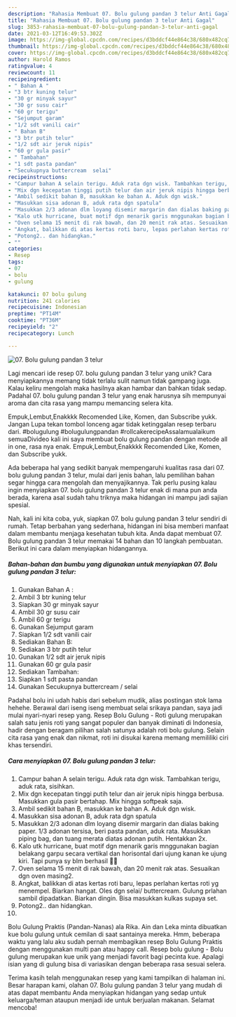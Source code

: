 ```yaml
---
description: "Rahasia Membuat 07. Bolu gulung pandan 3 telur Anti Gagal"
title: "Rahasia Membuat 07. Bolu gulung pandan 3 telur Anti Gagal"
slug: 3853-rahasia-membuat-07-bolu-gulung-pandan-3-telur-anti-gagal
date: 2021-03-12T16:49:53.302Z
image: https://img-global.cpcdn.com/recipes/d3bddcf44e864c38/680x482cq70/07-bolu-gulung-pandan-3-telur-foto-resep-utama.jpg
thumbnail: https://img-global.cpcdn.com/recipes/d3bddcf44e864c38/680x482cq70/07-bolu-gulung-pandan-3-telur-foto-resep-utama.jpg
cover: https://img-global.cpcdn.com/recipes/d3bddcf44e864c38/680x482cq70/07-bolu-gulung-pandan-3-telur-foto-resep-utama.jpg
author: Harold Ramos
ratingvalue: 4
reviewcount: 11
recipeingredient:
- " Bahan A "
- "3 btr kuning telur"
- "30 gr minyak sayur"
- "30 gr susu cair"
- "60 gr terigu"
- "Sejumput garam"
- "1/2 sdt vanili cair"
- " Bahan B"
- "3 btr putih telur"
- "1/2 sdt air jeruk nipis"
- "60 gr gula pasir"
- " Tambahan"
- "1 sdt pasta pandan"
- "Secukupnya buttercream  selai"
recipeinstructions:
- "Campur bahan A selain terigu. Aduk rata dgn wisk. Tambahkan terigu, aduk rata, sisihkan."
- "Mix dgn kecepatan tinggi putih telur dan air jeruk nipis hingga berbusa. Masukkan gula pasir bertahap. Mix hingga softpeak saja."
- "Ambil sedikit bahan B, masukkan ke bahan A. Aduk dgn wisk."
- "Masukkan sisa adonan B, aduk rata dgn spatula"
- "Masukkan 2/3 adonan dlm loyang disemir margarin dan dialas baking paper. 1/3 adonan tersisa, beri pasta pandan, aduk rata. Masukkan piping bag, dan tuang merata diatas adonan putih. Hentakkan 2x."
- "Kalo utk hurricane, buat motif dgn menarik garis mnggunakan bagian belakang garpu secara vertikal dan horisontal dari ujung kanan ke ujung kiri. Tapi punya sy blm berhasil 🙈🙈"
- "Oven selama 15 menit di rak bawah, dan 20 menit rak atas. Sesuaikan dgn oven masing2."
- "Angkat, balikkan di atas kertas roti baru, lepas perlahan kertas roti yg menempel. Biarkan hangat. Oles dgn selai/ buttercream. Gulung prlahan sambil dipadatkan. Biarkan dingin. Bisa masukkan kulkas supaya set."
- "Potong2.. dan hidangkan."
- ""
categories:
- Resep
tags:
- 07
- bolu
- gulung

katakunci: 07 bolu gulung 
nutrition: 241 calories
recipecuisine: Indonesian
preptime: "PT14M"
cooktime: "PT36M"
recipeyield: "2"
recipecategory: Lunch

---
```



![07. Bolu gulung pandan 3 telur](https://img-global.cpcdn.com/recipes/d3bddcf44e864c38/680x482cq70/07-bolu-gulung-pandan-3-telur-foto-resep-utama.jpg)

Lagi mencari ide resep 07. bolu gulung pandan 3 telur yang unik? Cara menyiapkannya memang tidak terlalu sulit namun tidak gampang juga. Kalau keliru mengolah maka hasilnya akan hambar dan bahkan tidak sedap. Padahal 07. bolu gulung pandan 3 telur yang enak harusnya sih mempunyai aroma dan cita rasa yang mampu memancing selera kita.

Empuk,Lembut,Enakkkk Recomended Like, Komen, dan Subscribe yukk. Jangan Lupa tekan tombol lonceng agar tidak ketinggalan resep terbaru dari. #bolugulung #bolugulungpandan #rollcakerecipeAssalamualaikum semuaDivideo kali ini saya membuat bolu gulung pandan dengan metode all in one, rasa nya enak. Empuk,Lembut,Enakkkk Recomended Like, Komen, dan Subscribe yukk.

Ada beberapa hal yang sedikit banyak mempengaruhi kualitas rasa dari 07. bolu gulung pandan 3 telur, mulai dari jenis bahan, lalu pemilihan bahan segar hingga cara mengolah dan menyajikannya. Tak perlu pusing kalau ingin menyiapkan 07. bolu gulung pandan 3 telur enak di mana pun anda berada, karena asal sudah tahu triknya maka hidangan ini mampu jadi sajian spesial.


Nah, kali ini kita coba, yuk, siapkan 07. bolu gulung pandan 3 telur sendiri di rumah. Tetap berbahan yang sederhana, hidangan ini bisa memberi manfaat dalam membantu menjaga kesehatan tubuh kita. Anda dapat membuat 07. Bolu gulung pandan 3 telur memakai 14 bahan dan 10 langkah pembuatan. Berikut ini cara dalam menyiapkan hidangannya.

<!--inarticleads1-->

##### Bahan-bahan dan bumbu yang digunakan untuk menyiapkan 07. Bolu gulung pandan 3 telur:

1. Gunakan  Bahan A :
1. Ambil 3 btr kuning telur
1. Siapkan 30 gr minyak sayur
1. Ambil 30 gr susu cair
1. Ambil 60 gr terigu
1. Gunakan Sejumput garam
1. Siapkan 1/2 sdt vanili cair
1. Sediakan  Bahan B:
1. Sediakan 3 btr putih telur
1. Gunakan 1/2 sdt air jeruk nipis
1. Gunakan 60 gr gula pasir
1. Sediakan  Tambahan:
1. Siapkan 1 sdt pasta pandan
1. Gunakan Secukupnya buttercream / selai


Padahal bolu ini udah habis dari sebelum mudik, alias postingan stok lama hehehe. Berawal dari iseng iseng membuat selai srikaya pandan, saya jadi mulai nyari-nyari resep yang. Resep Bolu Gulung - Roti gulung merupakan salah satu jenis roti yang sangat populer dan banyak diminati di Indonesia, hadir dengan beragam pilihan salah satunya adalah roti bolu gulung. Selain cita rasa yang enak dan nikmat, roti ini disukai karena memang memililiki ciri khas tersendiri. 

<!--inarticleads2-->

##### Cara menyiapkan 07. Bolu gulung pandan 3 telur:

1. Campur bahan A selain terigu. Aduk rata dgn wisk. Tambahkan terigu, aduk rata, sisihkan.
1. Mix dgn kecepatan tinggi putih telur dan air jeruk nipis hingga berbusa. Masukkan gula pasir bertahap. Mix hingga softpeak saja.
1. Ambil sedikit bahan B, masukkan ke bahan A. Aduk dgn wisk.
1. Masukkan sisa adonan B, aduk rata dgn spatula
1. Masukkan 2/3 adonan dlm loyang disemir margarin dan dialas baking paper. 1/3 adonan tersisa, beri pasta pandan, aduk rata. Masukkan piping bag, dan tuang merata diatas adonan putih. Hentakkan 2x.
1. Kalo utk hurricane, buat motif dgn menarik garis mnggunakan bagian belakang garpu secara vertikal dan horisontal dari ujung kanan ke ujung kiri. Tapi punya sy blm berhasil 🙈🙈
1. Oven selama 15 menit di rak bawah, dan 20 menit rak atas. Sesuaikan dgn oven masing2.
1. Angkat, balikkan di atas kertas roti baru, lepas perlahan kertas roti yg menempel. Biarkan hangat. Oles dgn selai/ buttercream. Gulung prlahan sambil dipadatkan. Biarkan dingin. Bisa masukkan kulkas supaya set.
1. Potong2.. dan hidangkan.
1. 


Bolu Gulung Praktis (Pandan-Nanas) ala Rika. Ain dan Leka minta dibuatkan kue bolu gulung untuk cemilan di saat santainya mereka. Hmm, beberapa waktu yang lalu aku sudah pernah membagikan resep Bolu Gulung Praktis dengan menggunakan multi pan atau happy call. Resep bolu gulung - Bolu gulung merupakan kue unik yang menjadi favorit bagi pecinta kue. Apalagi isian yang di gulung bisa di variasikan dengan beberapa rasa sesuai selera. 

Terima kasih telah menggunakan resep yang kami tampilkan di halaman ini. Besar harapan kami, olahan 07. Bolu gulung pandan 3 telur yang mudah di atas dapat membantu Anda menyiapkan hidangan yang sedap untuk keluarga/teman ataupun menjadi ide untuk berjualan makanan. Selamat mencoba!
